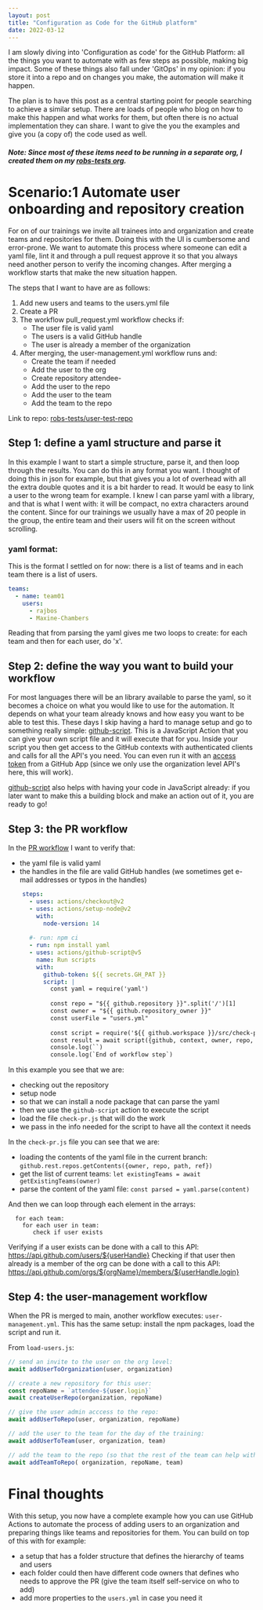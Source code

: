 ```yaml
---
layout: post
title: "Configuration as Code for the GitHub platform"
date: 2022-03-12
---
```


I am slowly diving into 'Configuration as code' for the GitHub Platform: all the things you want to automate with as few steps as possible, making big impact. Some of these things also fall under 'GitOps' in my opinion: if you store it into a repo and on changes you make, the automation will make it happen.

The plan is to have this post as a central starting point for people searching to achieve a similar setup. There are loads of people who blog on how to make this happen and what works for them, but often there is no actual implementation they can share. I want to give the you the examples and give you (a copy of) the code used as well.  
##### Note: Since most of these items need to be running in a separate org, I created them on my [robs-tests org](https://github.com/robs-tests/).

# Scenario:1 Automate user onboarding and repository creation
For on of our trainings we invite all trainees into and organization and create teams and repositories for them. Doing this with the UI is cumbersome and error-prone. We want to automate this process where someone can edit a yaml file, lint it and through a pull request approve it so that you always need another person to verify the incoming changes. After merging a workflow starts that make the new situation happen. 

The steps that I want to have are as follows:
1. Add new users and teams to the users.yml file
1. Create a PR
1. The workflow pull_request.yml workflow checks if:
   * The user file is valid yaml
   * The users is a valid GitHub handle
   * The user is already a member of the organization
1. After merging, the user-management.yml workflow runs and:
   * Create the team if needed
   * Add the user to the org
   * Create repository attendee-<userhandle>
   * Add the user to the repo
   * Add the user to the team
   * Add the team to the repo

Link to repo: [robs-tests/user-test-repo](https://github.com/robs-tests/user-test-repo)

## Step 1: define a yaml structure and parse it
In this example I want to start a simple structure, parse it, and then loop through the results. You can do this in any format you want. I thought of doing this in json for example, but that gives you a lot of overhead with all the extra double quotes and it is a bit harder to read. It would be easy to link a user to the wrong team for example. I knew I can parse yaml with a library, and that is what I went with: it will be compact, no extra characters around the content. Since for our trainings we usually have a max of 20 people in the group, the entire team and their users will fit on the screen without scrolling.

### yaml format:
This is the format I settled on for now: there is a list of teams and in each team there is a list of users.
```yaml
teams:
  - name: team01
    users: 
      - rajbos
      - Maxine-Chambers	
```
Reading that from parsing the yaml gives me two loops to create: for each team and then for each user, do 'x'.

## Step 2: define the way you want to build your workflow
For most languages there will be an library available to parse the yaml, so it becomes a choice on what you would like to use for the automation. It depends on what your team already knows and how easy you want to be able to test this. These days I skip having a hard to manage setup and go to something really simple: [github-script](https://github.com/actions/github-script). This is a JavaScript Action that you can give your own script file and it will execute that for you. Inside your script you then get access to the GitHub contexts with authenticated clients and calls for all the API's you need. You can even run it with an [access token](/blog/2022/01/03/GitHub-Tokens) from a GitHub App (since we only use the organization level API's here, this will work).

[github-script](https://github.com/actions/github-script) also helps with having your code in JavaScript already: if you later want to make this a building block and make an action out of it, you are ready to go!

## Step 3: the PR workflow
In the [PR workflow](https://github.com/robs-tests/user-test-repo/blob/main/.github/workflows/pull_request.yml) I want to verify that:
* the yaml file is valid yaml
* the handles in the file are valid GitHub handles (we sometimes get e-mail addresses or typos in the handles)

```yaml
    steps:
      - uses: actions/checkout@v2
      - uses: actions/setup-node@v2
        with:
          node-version: 14
          
      #- run: npm ci
      - run: npm install yaml
      - uses: actions/github-script@v5
        name: Run scripts
        with: 
          github-token: ${{ secrets.GH_PAT }}
          script: |  
            const yaml = require('yaml')
            
            const repo = "${{ github.repository }}".split('/')[1]
            const owner = "${{ github.repository_owner }}"
            const userFile = "users.yml"
            
            const script = require('${{ github.workspace }}/src/check-pr.js')
            const result = await script({github, context, owner, repo, userFile, yaml})
            console.log(``)
            console.log(`End of workflow step`)
```

In this example you see that we are:
* checking out the repository
* setup node 
* so that we can install a node package that can parse the yaml
* then we use the `github-script` action to execute the script
* load the file `check-pr.js` that will do the work
* we pass in the info needed for the script to have all the context it needs

In the `check-pr.js` file you can see that we are:
* loading the contents of the yaml file in the current branch: `github.rest.repos.getContents({owner, repo, path, ref})`
* get the list of current teams: `let existingTeams = await getExistingTeams(owner)`
* parse the content of the yaml file: `const parsed = yaml.parse(content)`

And then we can loop through each element in the arrays:
```
  for each team:
    for each user in team:
       check if user exists 
```

Verifying if a user exists can be done with a call to this API: https://api.github.com/users/${userHandle}
Checking if that user then already is a member of the org can be done with a call to this API: https://api.github.com/orgs/${orgName}/members/${userHandle.login}

## Step 4: the user-management workflow
When the PR is merged to main, another workflow executes: `user-management.yml`. This has the same setup: install the npm packages, load the script and run it.

From `load-users.js`:
``` js
// send an invite to the user on the org level:
await addUserToOrganization(user, organization)

// create a new repository for this user:
const repoName = `attendee-${user.login}`
await createUserRepo(organization, repoName)

// give the user admin acccess to the repo:
await addUserToRepo(user, organization, repoName)

// add the user to the team for the day of the training:
await addUserToTeam(user, organization, team)

// add the team to the repo (so that the rest of the team can help with PR's):
await addTeamToRepo( organization, repoName, team)
```

# Final thoughts
With this setup, you now have a complete example how you can use GitHub Actions to automate the process of adding users to an organization and preparing things like teams and repositories for them. You can build on top of this with for example:
* a setup that has a folder structure that defines the hierarchy of teams and users
* each folder could then have different code owners that defines who needs to approve the PR (give the team itself self-service on who to add)
* add more properties to the `users.yml` in case you need it